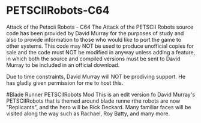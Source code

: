 # PETSCIIRobots-C64
Attack of the Petscii Robots - C64
The Attack of the PETSCII Robots source code has been provided by David Murray for the purposes of study and also to provide information to those who would like to port
the game to other systems. This code may NOT be used to produce unofficial copies for sale and the code must NOT be modified in anyway unless adding a feature, in which both
the source and compiled versions must be sent to David Murray to be included in an official download. 

Due to time constraints, David Murray will NOT be prodiving support. He has gladly given permission for me to host this.

#Blade Runner PETSCIIRobots Mod
This is an edit version fo David Murray's PETSCIIRobots that is themed around blade runne rthe robots are now "Replicants", and the hero will be Rick Deckard. Many familiar faces will be visited along the way such as Rachael, Roy Batty, and many more.

